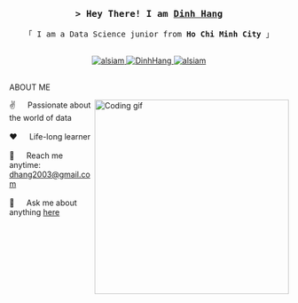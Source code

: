 
<!-- Intro  -->
<h3 align="center">
        <samp>&gt; Hey There! I am
                <b><a target="_blank" href="https://DinhHang.com">Dinh Hang</a></b>
        </samp>
</h3>
<p align="center"> 
  <samp>
    <ar>
    「 I am a Data Science junior from <b>Ho Chi Minh City</b> 」
    <br>
    <br>
  </samp>
</p>
<p align="center">
 <a href="https://alsiam.com" target="blank">
  <img src="https://img.shields.io/badge/Website-DC143C?style=for-the-badge&logo=medium&logoColor=white" alt="alsiam" />
 </a>
 <a href="https://www.linkedin.com/in/hang-dinh-986528186/" target="_blank">
  <img src="https://img.shields.io/badge/LinkedIn-0077B5?style=for-the-badge&logo=linkedin&logoColor=white" alt="DinhHang"/>
 </a> 
 <a href="https://www.facebook.com/profile.php?id=100009490601906" target="_blank">
  <img src="https://img.shields.io/badge/Facebook-20BEFF?&style=for-the-badge&logo=facebook&logoColor=white" alt="alsiam"  />
  </a> 

  </a> 
</p>
<br />
<!-- About Section -->
 ABOUT ME
<p>
 <img align="right" width="350" src="/assets/programmer.gif" alt="Coding gif" />
  
 ✌️ &emsp; Passionate about the world of data <br/><br/>
 ❤️ &emsp; Life-long learner <br/><br/>
 📧 &emsp; Reach me anytime: dhang2003@gmail.com<br/><br/>
 💬 &emsp; Ask me about anything [here]()

</p>

<br/>
<br/>
<br/>


